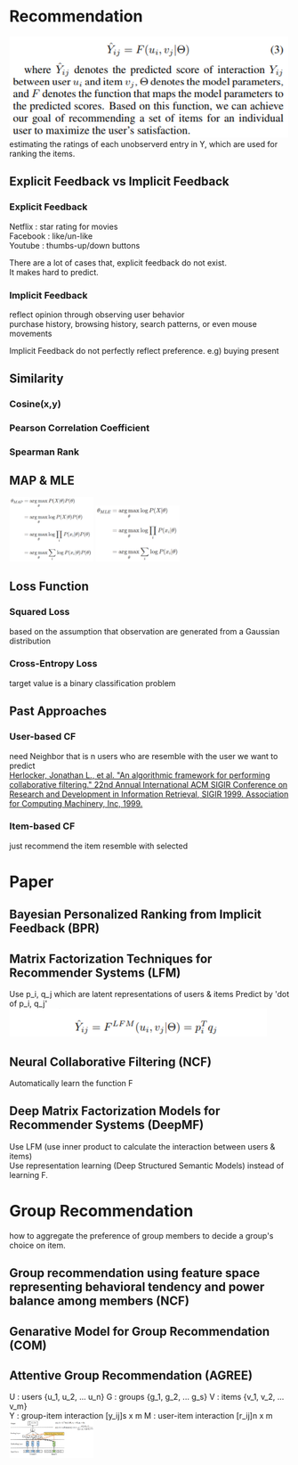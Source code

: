 # Recommendation
![MAP](image/recommend_formula.PNG)  
estimating the ratings of each unobserverd entry in Y, which are used for ranking the items.


## Explicit Feedback vs Implicit Feedback
### Explicit Feedback
Netflix : star rating for movies   
Facebook : like/un-like   
Youtube : thumbs-up/down buttons   

There are a lot of cases that, explicit feedback do not exist.  
It makes hard to predict.  

### Implicit Feedback
reflect opinion through observing user behavior  
purchase history, browsing history, search patterns, or even mouse movements  

Implicit Feedback do not perfectly reflect preference.
e.g) buying present
  
## Similarity
### Cosine(x,y)
### Pearson Correlation Coefficient
### Spearman Rank

## MAP & MLE
<img src="/image/MAP.PNG" width="30%" height="30%">
<img src="/image/MLE.PNG" width="30%" height="30%">

## Loss Function
### Squared Loss
based on the assumption that observation are generated from a Gaussian distribution
### Cross-Entropy Loss
target value is a binary classification problem

## Past Approaches
### User-based CF
need Neighbor that is n users who are resemble with the user we want to predict  
[Herlocker, Jonathan L., et al. "An algorithmic framework for performing collaborative filtering." 22nd Annual International ACM SIGIR Conference on Research and Development in Information Retrieval, SIGIR 1999. Association for Computing Machinery, Inc, 1999.](https://experts.umn.edu/en/publications/an-algorithmic-framework-for-performing-collaborative-filtering)
### Item-based CF
just recommend the item resemble with selected

# Paper
## Bayesian Personalized Ranking from Implicit Feedback (BPR)


## Matrix Factorization Techniques for Recommender Systems (LFM)
Use p_i, q_j which are latent representations of users & items
Predict by 'dot of p_i, q_j'
![MAP](image/LFM.PNG)  
## Neural Collaborative Filtering (NCF)
Automatically learn the function F
## Deep Matrix Factorization Models for Recommender Systems (DeepMF)
Use LFM (use inner product to calculate the interaction between users & items)  
Use representation learning (Deep Structured Semantic Models) instead of learning F.

# Group Recommendation
how to aggregate the preference of group members to decide a group's choice on item.

## Group recommendation using feature space representing behavioral tendency and power balance among members (NCF)


## Genarative Model for Group Recommendation (COM)  


## Attentive Group Recommendation (AGREE)
U : users {u_1, u_2, ... u_n} G : groups {g_1, g_2, ... g_s} V : items {v_1, v_2, ... v_m}  
Y : group-item interaction [y_ij]s x m M : user-item interaction [r_ij]n x m  
<img src="/image/AGREE1.PNG" width="30%" height="30%">
